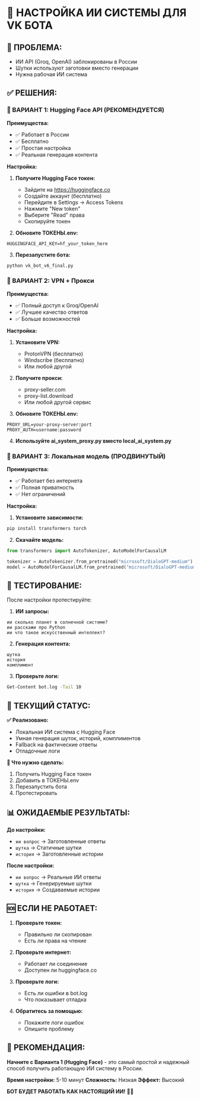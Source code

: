 # 🤖 НАСТРОЙКА ИИ СИСТЕМЫ ДЛЯ VK БОТА

## 🚨 ПРОБЛЕМА:
- ИИ API (Groq, OpenAI) заблокированы в России
- Шутки используют заготовки вместо генерации
- Нужна рабочая ИИ система

## ✅ РЕШЕНИЯ:

### 🎯 ВАРИАНТ 1: Hugging Face API (РЕКОМЕНДУЕТСЯ)

**Преимущества:**
- ✅ Работает в России
- ✅ Бесплатно
- ✅ Простая настройка
- ✅ Реальная генерация контента

**Настройка:**

1. **Получите Hugging Face токен:**
   - Зайдите на https://huggingface.co
   - Создайте аккаунт (бесплатно)
   - Перейдите в Settings → Access Tokens
   - Нажмите "New token"
   - Выберите "Read" права
   - Скопируйте токен

2. **Обновите ТОКЕНЫ.env:**
```env
HUGGINGFACE_API_KEY=hf_your_token_here
```

3. **Перезапустите бота:**
```bash
python vk_bot_v6_final.py
```

### 🎯 ВАРИАНТ 2: VPN + Прокси

**Преимущества:**
- ✅ Полный доступ к Groq/OpenAI
- ✅ Лучшее качество ответов
- ✅ Больше возможностей

**Настройка:**

1. **Установите VPN:**
   - ProtonVPN (бесплатно)
   - Windscribe (бесплатно)
   - Или любой другой

2. **Получите прокси:**
   - proxy-seller.com
   - proxy-list.download
   - Или любой другой сервис

3. **Обновите ТОКЕНЫ.env:**
```env
PROXY_URL=your-proxy-server:port
PROXY_AUTH=username:password
```

4. **Используйте ai_system_proxy.py вместо local_ai_system.py**

### 🎯 ВАРИАНТ 3: Локальная модель (ПРОДВИНУТЫЙ)

**Преимущества:**
- ✅ Работает без интернета
- ✅ Полная приватность
- ✅ Нет ограничений

**Настройка:**

1. **Установите зависимости:**
```bash
pip install transformers torch
```

2. **Скачайте модель:**
```python
from transformers import AutoTokenizer, AutoModelForCausalLM

tokenizer = AutoTokenizer.from_pretrained("microsoft/DialoGPT-medium")
model = AutoModelForCausalLM.from_pretrained("microsoft/DialoGPT-medium")
```

## 🧪 ТЕСТИРОВАНИЕ:

После настройки протестируйте:

1. **ИИ запросы:**
```
ии сколько планет в солнечной системе?
ии расскажи про Python
ии что такое искусственный интеллект?
```

2. **Генерация контента:**
```
шутка
история
комплимент
```

3. **Проверьте логи:**
```bash
Get-Content bot.log -Tail 10
```

## 🔧 ТЕКУЩИЙ СТАТУС:

**✅ Реализовано:**
- Локальная ИИ система с Hugging Face
- Умная генерация шуток, историй, комплиментов
- Fallback на фактические ответы
- Отладочные логи

**🔄 Что нужно сделать:**
1. Получить Hugging Face токен
2. Добавить в ТОКЕНЫ.env
3. Перезапустить бота
4. Протестировать

## 📊 ОЖИДАЕМЫЕ РЕЗУЛЬТАТЫ:

**До настройки:**
- `ии вопрос` → Заготовленные ответы
- `шутка` → Статичные шутки
- `история` → Заготовленные истории

**После настройки:**
- `ии вопрос` → Реальные ИИ ответы
- `шутка` → Генерируемые шутки
- `история` → Создаваемые истории

## 🆘 ЕСЛИ НЕ РАБОТАЕТ:

1. **Проверьте токен:**
   - Правильно ли скопирован
   - Есть ли права на чтение

2. **Проверьте интернет:**
   - Работает ли соединение
   - Доступен ли huggingface.co

3. **Проверьте логи:**
   - Есть ли ошибки в bot.log
   - Что показывает отладка

4. **Обратитесь за помощью:**
   - Покажите логи ошибок
   - Опишите проблему

## 🎯 РЕКОМЕНДАЦИЯ:

**Начните с Варианта 1 (Hugging Face)** - это самый простой и надежный способ получить работающую ИИ систему в России.

**Время настройки:** 5-10 минут
**Сложность:** Низкая
**Эффект:** Высокий

**БОТ БУДЕТ РАБОТАТЬ КАК НАСТОЯЩИЙ ИИ!** 🤖✨
